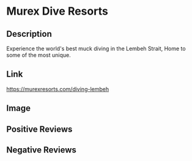 # Murex Dive Resorts
## Description
Experience the world's best muck diving in the Lembeh Strait, Home to some of the most unique.
## Link
https://murexresorts.com/diving-lembeh
## Image
## Positive Reviews
## Negative Reviews
